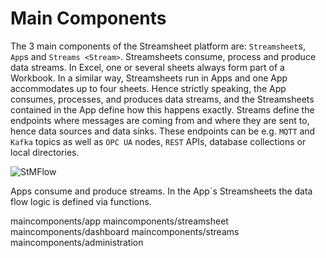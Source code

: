 # Main Components

The 3 main components of the Streamsheet platform are: `Streamsheet`s,
`App`s and `Streams <Stream>`. Streamsheets consume, process and produce
data streams. In Excel, one or several sheets always form part of a
Workbook. In a similar way, Streamsheets run in Apps and one App
accommodates up to four sheets. Hence strictly speaking, the App
consumes, processes, and produces data streams, and the Streamsheets
contained in the App define how this happens exactly. Streams define the
endpoints where messages are coming from and where they are sent to,
hence data sources and data sinks. These endpoints can be e.g. `MQTT`
and `Kafka` topics as well as `OPC UA` nodes, `REST` APIs, database
collections or local directories.

![StMFlow](/images/StMFlow.png)

Apps consume and produce streams. In the App\`s Streamsheets the data
flow logic is defined via functions.

<div class="toctree" maxdepth="1">

maincomponents/app maincomponents/streamsheet maincomponents/dashboard
maincomponents/streams maincomponents/administration

</div>
